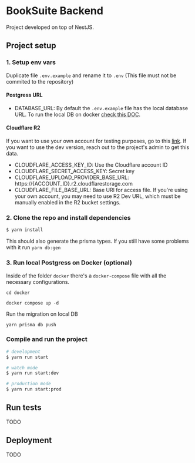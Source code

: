 # BookSuite Backend

Project developed on top of NestJS.

## Project setup

### 1. Setup env vars

Duplicate file `.env.example` and rename it to `.env` (This file must not be commited to the repository)

#### Postgress URL

- DATABASE_URL: By default the `.env.example` file has the local database URL. To run the local DB on docker [check this DOC](#3-run-local-postgress-on-docker-optional).

#### Cloudflare R2

If you want to use your own account for testing purposes, go to this [link](https://dash.cloudflare.com/4903889f143f92e2df3226cb15db4eab/api-tokens). If you want to use the dev version, reach out to the project's admin to get this data.

- CLOUDFLARE_ACCESS_KEY_ID: Use the Cloudflare account ID
- CLOUDFLARE_SECRET_ACCESS_KEY: Secret key
- CLOUDFLARE_UPLOAD_PROVIDER_BASE_URL: https://{ACCOUNT_ID}.r2.cloudflarestorage.com
- CLOUDFLARE_FILE_BASE_URL: Base URl for access file. If you're using your own account, you may need to use R2 Dev URL, which must be manually enabled in the R2 bucket settings.

### 2. Clone the repo and install dependencies

```bash
$ yarn install
```

This should also generate the prisma types. If you still have some problems with it run `yarn db:gen`

### 3. Run local Postgress on Docker (optional)

Inside of the folder `docker` there's a `docker-compose` file with all the necessary configurations.

```
cd docker

docker compose up -d
```

Run the migration on local DB

```
yarn prisma db push
```

### Compile and run the project

```bash
# development
$ yarn run start

# watch mode
$ yarn run start:dev

# production mode
$ yarn run start:prod
```

## Run tests

TODO

## Deployment

TODO
